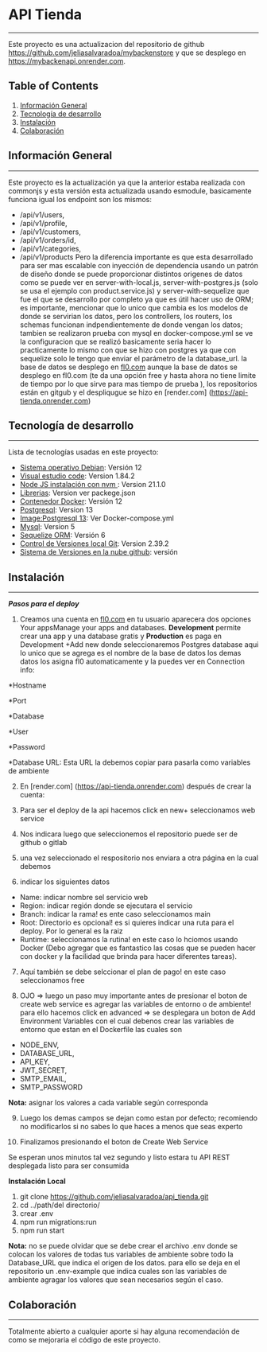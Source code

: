 # API Tienda
***
Este proyecto es una actualizacion del repositorio de github https://github.com/jeliasalvaradoa/mybackenstore y que se desplego en https://mybackenapi.onrender.com.

## Table of Contents
1. [Información General](#info)
2. [Tecnología de desarrollo](#tecnologias)
3. [Instalación](#instalacion)
4. [Colaboración](#colaboracion)

## Información General
***
Este proyecto es la actualización ya que la anterior estaba realizada con commonjs y esta versión esta actualizada usando esmodule, basicamente funciona igual los endpoint son los mismos:
* /api/v1/users,
* /api/v1/profile,
* /api/v1/customers,
* /api/v1/orders/id,
* /api/v1/categories,
* /api/v1/products
Pero la diferencia importante es que esta desarrollado para ser mas escalable con inyección de dependencia usando un patrón de diseño donde se puede proporcionar distintos origenes de datos como se puede ver en server-with-local.js, server-with-postgres.js (solo se usa el ejemplo con product.service.js) y server-with-sequelize que fue el que se desarrollo por completo ya que es útil hacer uso de ORM; es importante, mencionar que lo unico que cambia es los modelos de donde se servirian los datos, pero los controllers, los routers, los schemas funcionan indpendientemente de donde vengan los datos; tambien se realizaron prueba con mysql en docker-compose.yml se ve la configuracion que se realizó basicamente seria hacer lo practicamente lo mismo con que se hizo con postgres ya que con sequelize solo le tengo que enviar el parámetro de la database_url. la base de datos se desplego en [fl0.com](https://app.fl0.com) aunque la base de datos se desplego en fl0.com (te da una opción free y hasta ahora no tiene limite de tiempo por lo que sirve para mas tiempo de prueba ), los repositorios están en gitgub y el despliqugue se hizo en [render.com]  (https://api-tienda.onrender.com)
## Tecnología de desarrollo
***
Lista de tecnologías usadas en este proyecto:
* [Sistema operativo Debian](https://www.debian.org/distrib/index.es.html): Versión 12 
* [Visual estudio code](https://code.visualstudio.com/): Version 1.84.2
* [Node JS instalación con nvm ](https://github.com/nvm-sh/nvm): Version 21.1.0
* [Librerias](https://github.com/jeliasalvaradoa/api_tienda/blob/main/package.json): Version ver packege.json
* [Contenedor Docker](https://docs.docker.com/engine/install/debian/): Versión 12 
* [Postgresql](https://hub.docker.com/_/postgres): Version 13
* [Image:Postgresql 13](https://github.com/jeliasalvaradoa/api_tienda/blob/main/docker-compose.yml): Ver Docker-compose.yml
* [Mysql](https://hub.docker.com/_/mysql): Version 5
* [Sequelize ORM](https://sequelize.org/docs/v6/getting-started/): Versión 6
* [Control de Versiones local Git](https://git-scm.com/): Version 2.39.2
* [Sistema de Versiones en la nube github](https://github.com/jeliasalvaradoa): versión

## Instalación
***
***Pasos para el deploy*** 
1. Creamos una cuenta en [fl0.com](https://app.fl0.com) 
en tu usuario aparecera dos opciones Your appsManage your apps and databases.
**Development** permite crear una app y una database gratis y **Production** es paga 
en Development +Add new donde seleccionaremos Postgres database aqui lo unico que se agrega es el nombre de la base de datos los demas datos los asigna fl0 automaticamente y la puedes ver en Connection info: 

*Hostname

*Port

*Database

*User

*Password

*Database URL: Esta URL la debemos copiar para pasarla como variables de ambiente

2. En [render.com]  (https://api-tienda.onrender.com) después de crear la cuenta:


3. Para ser el deploy  de la api hacemos click en new+ seleccionamos web service
4. Nos indicara luego que seleccionemos el repositorio puede ser de github o gitlab 
5. una vez seleccionado el respositorio nos enviara a otra página en la cual debemos 
6. indicar los siguientes datos
* Name: indicar nombre sel servicio web 
* Region: indicar región donde se ejecutara el servicio
* Branch: indicar la rama! es ente caso seleccionamos main
* Root: Directorio es opcional! es si quieres indicar una ruta para el deploy. Por lo general es la raiz 
* Runtime: seleccionamos la rutina! en este caso lo hciomos usando Docker (Debo agregar que es fantastico las cosas que se pueden hacer con docker y la facilidad que brinda para hacer diferentes tareas).

7. Aquí también se debe selccionar el plan de pago! en este caso seleccionamos free

8. OJO => luego un paso muy importante antes de presionar el boton de create web service es agregar las variables de entorno o de ambiente!
para ello hacemos click en advanced => se desplegara un boton de Add Environment Variables con el cual debenos crear 
las variables de entorno que estan en el Dockerfile las cuales son 
 
* NODE_ENV,
* DATABASE_URL,
* API_KEY,
* JWT_SECRET,
* SMTP_EMAIL,
* SMTP_PASSWORD

**Nota:** asignar los valores  a cada variable según corresponda

9. Luego los demas campos se dejan como estan por defecto; recomiendo no modificarlos si no sabes lo que haces a menos que seas experto

10. Finalizamos presionando el boton de Create Web Service

Se esperan unos minutos tal vez segundo y listo estara tu API REST desplegada listo para ser consumida

**Instalación Local**

1. git clone https://github.com/jeliasalvaradoa/api_tienda.git
2. cd ../path/del directorio/
3. crear .env
3. npm run migrations:run
4. npm run start   

**Nota:** no se puede olvidar que se debe crear el archivo .env  donde se colocan los valores de todas tus variables de ambiente sobre todo la Database_URL que indica el origen de los datos. para ello se deja en el repositorio un .env-example que indica cuales son las variables de ambiente agragar los valores que sean necesarios según el caso.

## Colaboración
***
Totalmente abierto a cualquier aporte si hay alguna recomendación de como se mejoraria el código de este proyecto.




